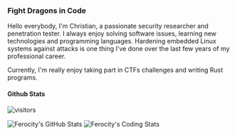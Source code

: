 ### Fight Dragons in Code

Hello everybody, I'm Christian, a passionate security researcher and penetration tester.
I always enjoy solving software issues, learning new technologies and programming languages.
Hardening embedded Linux systems against attacks is one thing I've done over the last few years of my professional career.

Currently, I'm really enjoy taking part in CTFs challenges and writing Rust programs.

#### Github Stats 

![visitors](https://visitor-badge.glitch.me/badge?page_id=ferocity.profile.visitors.id)

<img align="center" src="https://github-readme-stats.vercel.app/api?username=Ferocity&show_icons=true&line_height=33&count_private=true&theme=gruvbox" alt="Ferocity's GitHub Stats" />

<img align="center" src="https://github-readme-stats.vercel.app/api/top-langs/?username=Ferocity&&hide=cmake&langs_count=7&line_height=33&theme=gruvbox" alt="Ferocity's Coding Stats" />
